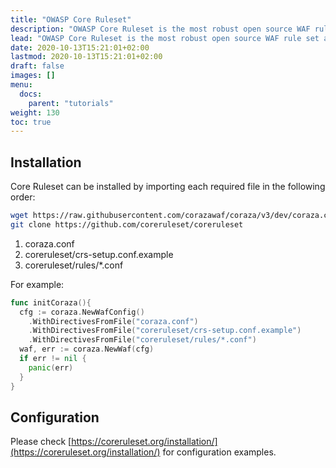 ```yaml
---
title: "OWASP Core Ruleset"
description: "OWASP Core Ruleset is the most robust open source WAF rule set available in the internet, compatible with Coraza"
lead: "OWASP Core Ruleset is the most robust open source WAF rule set available in the internet, compatible with Coraza."
date: 2020-10-13T15:21:01+02:00
lastmod: 2020-10-13T15:21:01+02:00
draft: false
images: []
menu:
  docs:
    parent: "tutorials"
weight: 130
toc: true
---
```


## Installation

Core Ruleset can be installed by importing each required file in the following order:

```sh
wget https://raw.githubusercontent.com/corazawaf/coraza/v3/dev/coraza.conf-recommended -O coraza.conf
git clone https://github.com/coreruleset/coreruleset
```

1. coraza.conf
2. coreruleset/crs-setup.conf.example
3. coreruleset/rules/*.conf

For example:

```go
func initCoraza(){
  cfg := coraza.NewWafConfig()
    .WithDirectivesFromFile("coraza.conf")
    .WithDirectivesFromFile("coreruleset/crs-setup.conf.example")
    .WithDirectivesFromFile("coreruleset/rules/*.conf")
  waf, err := coraza.NewWaf(cfg)
  if err != nil {
    panic(err)
  }
}
```

## Configuration

Please check [https://coreruleset.org/installation/](https://coreruleset.org/installation/) for configuration examples.
